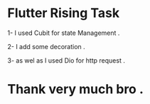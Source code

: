 # Flutter Rising Task 



1- I used Cubit for state Management .

2- I add some decoration .

3- as wel as I used Dio for http request .




# Thank very much bro .
